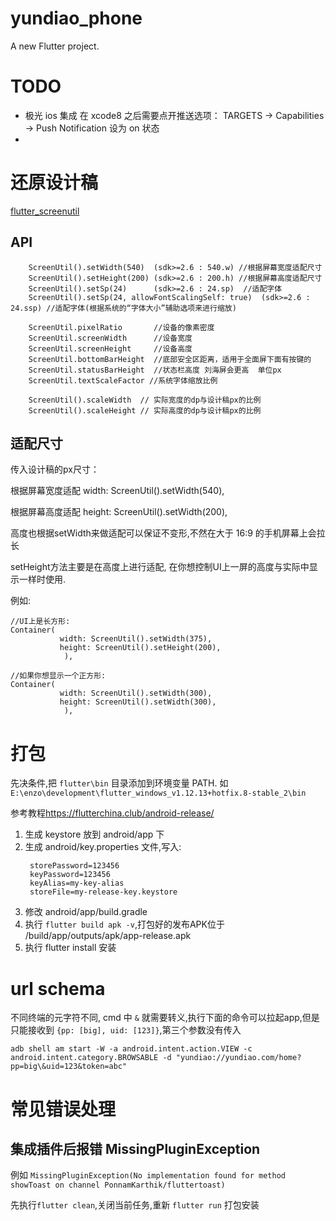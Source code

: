 # yundiao_phone

A new Flutter project.

# TODO

- 极光 ios 集成
  在 xcode8 之后需要点开推送选项： TARGETS -> Capabilities -> Push Notification 设为 on 状态
- 

# 还原设计稿
[flutter_screenutil](https://github.com/OpenFlutter/flutter_screenutil/blob/master/README_CN.md)
##  API
```
    ScreenUtil().setWidth(540)  (sdk>=2.6 : 540.w) //根据屏幕宽度适配尺寸
    ScreenUtil().setHeight(200) (sdk>=2.6 : 200.h) //根据屏幕高度适配尺寸
    ScreenUtil().setSp(24)      (sdk>=2.6 : 24.sp)  //适配字体
    ScreenUtil().setSp(24, allowFontScalingSelf: true)  (sdk>=2.6 : 24.ssp) //适配字体(根据系统的“字体大小”辅助选项来进行缩放)

    ScreenUtil.pixelRatio       //设备的像素密度
    ScreenUtil.screenWidth      //设备宽度
    ScreenUtil.screenHeight     //设备高度
    ScreenUtil.bottomBarHeight  //底部安全区距离，适用于全面屏下面有按键的
    ScreenUtil.statusBarHeight  //状态栏高度 刘海屏会更高  单位px
    ScreenUtil.textScaleFactor //系统字体缩放比例

    ScreenUtil().scaleWidth  // 实际宽度的dp与设计稿px的比例
    ScreenUtil().scaleHeight // 实际高度的dp与设计稿px的比例
```
## 适配尺寸
传入设计稿的px尺寸：

根据屏幕宽度适配 width: ScreenUtil().setWidth(540),

根据屏幕高度适配 height: ScreenUtil().setWidth(200),

高度也根据setWidth来做适配可以保证不变形,不然在大于 16:9 的手机屏幕上会拉长

setHeight方法主要是在高度上进行适配, 在你想控制UI上一屏的高度与实际中显示一样时使用.

例如:
```
//UI上是长方形:
Container(
           width: ScreenUtil().setWidth(375),
           height: ScreenUtil().setHeight(200),
            ),
            
//如果你想显示一个正方形:
Container(
           width: ScreenUtil().setWidth(300),
           height: ScreenUtil().setWidth(300),
            ),
```
# 打包
先决条件,把 `flutter\bin` 目录添加到环境变量 PATH. 如`E:\enzo\development\flutter_windows_v1.12.13+hotfix.8-stable_2\bin`

参考教程<https://flutterchina.club/android-release/>

1. 生成 keystore 放到 android/app 下
2. 生成 android/key.properties 文件,写入:
   ```
    storePassword=123456
    keyPassword=123456
    keyAlias=my-key-alias
    storeFile=my-release-key.keystore
   ```
3. 修改 android/app/build.gradle
4. 执行 `flutter build apk -v`,打包好的发布APK位于 <app dir>/build/app/outputs/apk/app-release.apk
5. 执行 flutter install 安装


# url schema

不同终端的元字符不同, cmd 中 `&` 就需要转义,执行下面的命令可以拉起app,但是只能接收到 `{pp: [big], uid: [123]}`,第三个参数没有传入
```
adb shell am start -W -a android.intent.action.VIEW -c android.intent.category.BROWSABLE -d "yundiao://yundiao.com/home?pp=big\&uid=123&token=abc"
```

# 常见错误处理
##  集成插件后报错 MissingPluginException
例如 `MissingPluginException(No implementation found for method showToast on channel PonnamKarthik/fluttertoast)`

先执行`flutter clean`,关闭当前任务,重新 `flutter run` 打包安装
